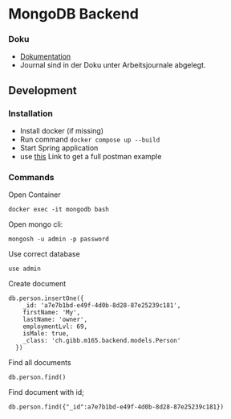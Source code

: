 # MongoDB Backend
### Doku
- [Dokumentation](https://gibbch-my.sharepoint.com/:w:/g/personal/ymi134040_stud_gibb_ch/EWuoWmzADe1Nv32UJrJ6EF8BrrsAxaebvZrVHw_11bTGuw?e=QdF5e8)
- Journal sind in der Doku unter Arbeitsjournale abgelegt.



## Development

### Installation 
- Install docker (if missing)
- Run command `docker compose up --build`
- Start Spring application
- use [this](https://interstellar-sunset-680755.postman.co/workspace/SBB-Fuek294~df5e5420-db11-4c46-b763-6c431af08a8f/collection/16830288-5fbc47fe-d676-42f7-8603-9dd13009207c?action=share&creator=16830288) Link to get a full postman example 


### Commands
Open Container
```
docker exec -it mongodb bash
```

Open mongo cli:
```
mongosh -u admin -p password
```
Use correct database
```
use admin
```
Create document
```
db.person.insertOne({
    _id: 'a7e7b1bd-e49f-4d0b-8d28-87e25239c181',
    firstName: 'My',
    lastName: 'owner',
    employmentLvl: 69,
    isMale: true,
    _class: 'ch.gibb.m165.backend.models.Person'
  })
```

Find all documents
```
db.person.find()
```

Find document with id;
```
db.person.find({"_id":a7e7b1bd-e49f-4d0b-8d28-87e25239c181})
```